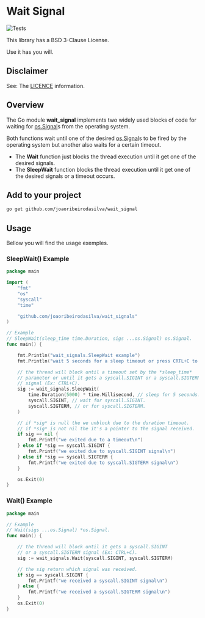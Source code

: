 # Wait Signal

![Tests](https://github.com/joaoribeirodasilva/wait_signals/actions/workflows/test_wait_signal.yml/badge.svg)

This library has a BSD 3-Clause License.

Use it has you will.

## Disclaimer

See: The [LICENCE](https://github.com/joaoribeirodasilva/wait_signals/blob/main/LICENSE) information.

## Overview

The Go module **wait_signal** implements two widely used blocks of code for waiting for [os.Signal](https://pkg.go.dev/os#Signal)s from the operating system.

Both functions wait until one of the desired [os.Signal](https://pkg.go.dev/os#Signal)s to be fired by the operating system but another also waits for a certain timeout.

* The **Wait** function just blocks the thread execution until it get one of the desired signals.
* The **SleepWait** function blocks the thread execution until it get one of the desired signals or a timeout occurs.

## Add to your project

```bash
go get github.com/joaoribeirodasilva/wait_signal
```

## Usage

Bellow you will find the usage exemples.

### SleepWait() Example

```go
package main

import (
    "fmt"
    "os"
    "syscall"
    "time"

    "github.com/joaoribeirodasilva/wait_signals"
)

// Example
// SleepWait(sleep_time time.Duration, sigs ...os.Signal) os.Signal.
func main() {

    fmt.Println("wait_signals.SleepWait example")
    fmt.Println("wait 5 seconds for a sleep timeout or press CRTL+C to exit by a signal.")

    // the thread will block until a timeout set by the *sleep_time*
    // parameter or until it gets a syscall.SIGINT or a syscall.SIGTERM
    // signal (Ex: CTRL+C).
    sig := wait_signals.SleepWait(
        time.Duration(5000) * time.Millisecond, // sleep for 5 seconds.
        syscall.SIGINT, // wait for syscall.SIGINT.
        syscall.SIGTERM, // or for syscall.SIGTERM.
    )

    // if *sig* is null the we unblock due to the duration timeout.
    // if *sig* is not nil the it's a pointer to the signal received.
    if sig == nil {
        fmt.Printf("we exited due to a timeout\n")
    } else if *sig == syscall.SIGINT {
        fmt.Printf("we exited due to syscall.SIGINT signal\n")
    } else if *sig == syscall.SIGTERM {
        fmt.Printf("we exited due to syscall.SIGTERM signal\n")
    }

    os.Exit(0)
}
```

### Wait() Example

```go
package main

// Example
// Wait(sigs ...os.Signal) *os.Signal.
func main() {

    // the thread will block until it gets a syscall.SIGINT 
    // or a syscall.SIGTERM signal (Ex: CTRL+C).
    sig := wait_signals.Wait(syscall.SIGINT, syscall.SIGTERM)

    // the sig return which signal was received.
    if sig == syscall.SIGINT {
        fmt.Printf("we received a syscall.SIGINT signal\n")
    } else {
        fmt.Printf("we received a syscall.SIGTERM signal\n")
    }
    os.Exit(0)
}
```
